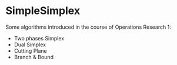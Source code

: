 # SimpleSimplex
Some algorithms introduced in the course of Operations Research 1:
- Two phases Simplex
- Dual Simplex
- Cutting Plane
- Branch & Bound
